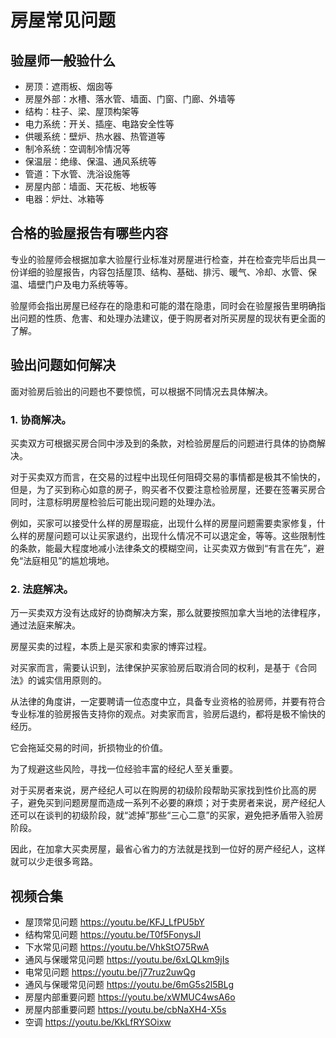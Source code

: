 ﻿# 房屋常见问题

## 验屋师一般验什么

- 房顶：遮雨板、烟囱等
- 房屋外部：水槽、落水管、墙面、门窗、门廊、外墙等
- 结构：柱子、梁、屋顶构架等
- 电力系统：开关、插座、电路安全性等
- 供暖系统：壁炉、热水器、热管道等
- 制冷系统：空调制冷情况等
- 保温层：绝缘、保温、通风系统等
- 管道：下水管、洗浴设施等
- 房屋内部：墙面、天花板、地板等
- 电器：炉灶、冰箱等

## 合格的验屋报告有哪些内容

专业的验屋师会根据加拿大验屋行业标准对房屋进行检查，并在检查完毕后出具一份详细的验屋报告，内容包括屋顶、结构、基础、排污、暖气、冷却、水管、保温、墙壁门户及电力系统等等。

验屋师会指出房屋已经存在的隐患和可能的潜在隐患，同时会在验屋报告里明确指出问题的性质、危害、和处理办法建议，便于购房者对所买房屋的现状有更全面的了解。

## 验出问题如何解决

面对验房后验出的问题也不要惊慌，可以根据不同情况去具体解决。

### 1. 协商解决。


买卖双方可根据买房合同中涉及到的条款，对检验房屋后的问题进行具体的协商解决。

对于买卖双方而言，在交易的过程中出现任何阻碍交易的事情都是极其不愉快的，但是，为了买到称心如意的房子，购买者不仅要注意检验房屋，还要在签署买房合同时，注意标明房屋检验后可能出现问题的处理办法。

例如，买家可以接受什么样的房屋瑕疵，出现什么样的房屋问题需要卖家修复，什么样的房屋问题可以让买家退约，出现什么情况不可以退定金，等等。这些限制性的条款，能最大程度地减小法律条文的模糊空间，让买卖双方做到“有言在先”，避免“法庭相见”的尴尬境地。


### 2. 法庭解决。

万一买卖双方没有达成好的协商解决方案，那么就要按照加拿大当地的法律程序，通过法庭来解决。

房屋买卖的过程，本质上是买家和卖家的博弈过程。

对买家而言，需要认识到，法律保护买家验房后取消合同的权利，是基于《合同法》的诚实信用原则的。

从法律的角度讲，一定要聘请一位态度中立，具备专业资格的验房师，并要有符合专业标准的验房报告支持你的观点。对卖家而言，验房后退约，都将是极不愉快的经历。

它会拖延交易的时间，折损物业的价值。

为了规避这些风险，寻找一位经验丰富的经纪人至关重要。

对于买房者来说，房产经纪人可以在购房的初级阶段帮助买家找到性价比高的房子，避免买到问题房屋而造成一系列不必要的麻烦；对于卖房者来说，房产经纪人还可以在谈判的初级阶段，就“滤掉”那些“三心二意”的买家，避免把矛盾带入验房阶段。

因此，在加拿大买卖房屋，最省心省力的方法就是找到一位好的房产经纪人，这样就可以少走很多弯路。


## 视频合集
- 屋顶常见问题 https://youtu.be/KFJ_LfPU5bY
- 结构常见问题 https://youtu.be/T0f5FonysJI
- 下水常见问题 https://youtu.be/VhkStO75RwA
- 通风与保暖常见问题 https://youtu.be/6xLQLkm9jIs
- 电常见问题 https://youtu.be/j77ruz2uwQg
- 通风与保暖常见问题 https://youtu.be/6mG5s2l5BLg
- 房屋内部重要问题  https://youtu.be/xWMUC4wsA6o
- 房屋内部重要问题 https://youtu.be/cbNaXH4-X5s
- 空调 https://youtu.be/KkLfRYSOixw
